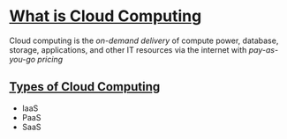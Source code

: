 
# [What is Cloud Computing](https://aws.amazon.com/what-is-cloud-computing/)

Cloud computing is the *on-demand delivery* of compute power, database, storage, applications, and other IT resources via the internet with *pay-as-you-go pricing*

## [Types of Cloud Computing](https://aws.amazon.com/types-of-cloud-computing/?WICC=tile&tile=types_of_cloud)

- IaaS
- PaaS
- SaaS
